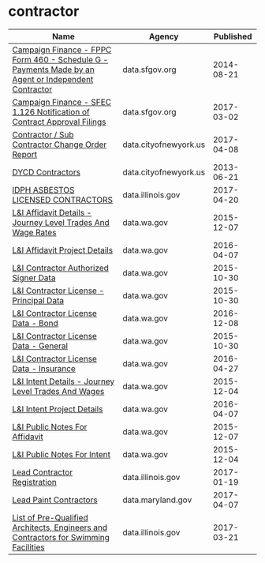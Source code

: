# contractor

Name | Agency | Published
---- | ---- | ---------
[Campaign Finance - FPPC Form 460 - Schedule G - Payments Made by an Agent or Independent Contractor](../socrata/6iqh-u3hk.md) | data.sfgov.org | 2014-08-21
[Campaign Finance - SFEC 1.126 Notification of Contract Approval Filings](../socrata/sn2k-q974.md) | data.sfgov.org | 2017-03-02
[Contractor / Sub Contractor Change Order Report](../socrata/gzvm-na49.md) | data.cityofnewyork.us | 2017-04-08
[DYCD Contractors](../socrata/75e9-fg2t.md) | data.cityofnewyork.us | 2013-06-21
[IDPH ASBESTOS LICENSED CONTRACTORS](../socrata/5vh3-wnad.md) | data.illinois.gov | 2017-04-20
[L&I Affidavit Details - Journey Level Trades And Wage Rates](../socrata/pcn2-jime.md) | data.wa.gov | 2015-12-07
[L&I Affidavit Project Details](../socrata/9ncw-tqjn.md) | data.wa.gov | 2016-04-07
[L&I Contractor Authorized Signer Data](../socrata/s7ge-wicw.md) | data.wa.gov | 2015-10-30
[L&I Contractor License - Principal Data](../socrata/4xk5-x9j6.md) | data.wa.gov | 2015-10-30
[L&I Contractor License Data - Bond](../socrata/bzff-4fmt.md) | data.wa.gov | 2016-12-08
[L&I Contractor License Data - General](../socrata/m8qx-ubtq.md) | data.wa.gov | 2015-10-30
[L&I Contractor License Data - Insurance](../socrata/ciwg-agsx.md) | data.wa.gov | 2016-04-27
[L&I Intent Details - Journey Level Trades And Wages](../socrata/h95x-vpyj.md) | data.wa.gov | 2015-12-04
[L&I Intent Project Details](../socrata/t9je-9qwa.md) | data.wa.gov | 2016-04-07
[L&I Public Notes For Affidavit](../socrata/gs3k-hp7i.md) | data.wa.gov | 2015-12-07
[L&I Public Notes For Intent](../socrata/x574-csgd.md) | data.wa.gov | 2015-12-04
[Lead Contractor Registration](../socrata/6yb4-x577.md) | data.illinois.gov | 2017-01-19
[Lead Paint Contractors](../socrata/4jiy-atw2.md) | data.maryland.gov | 2017-04-07
[List of Pre-Qualified Architects, Engineers and Contractors for Swimming Facilities](../socrata/qwwy-fdcb.md) | data.illinois.gov | 2017-03-21

